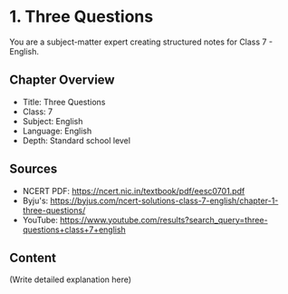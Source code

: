 # 1. Three Questions

You are a subject-matter expert creating structured notes for Class 7 - English.

## Chapter Overview
- Title: Three Questions
- Class: 7
- Subject: English
- Language: English
- Depth: Standard school level

## Sources
- NCERT PDF: https://ncert.nic.in/textbook/pdf/eesc0701.pdf
- Byju's: https://byjus.com/ncert-solutions-class-7-english/chapter-1-three-questions/
- YouTube: https://www.youtube.com/results?search_query=three-questions+class+7+english

## Content
(Write detailed explanation here)
